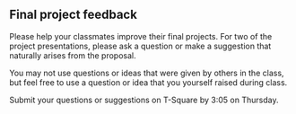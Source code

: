 Final project feedback
----------

Please help your classmates improve their final projects.  For two of
the project presentations, please ask a question or make a suggestion that
naturally arises from the proposal.

You may not use questions or ideas that were given by others in the
class, but feel free to use a question or idea that you yourself
raised during class.

Submit your questions or suggestions on T-Square by 3:05 on Thursday.
